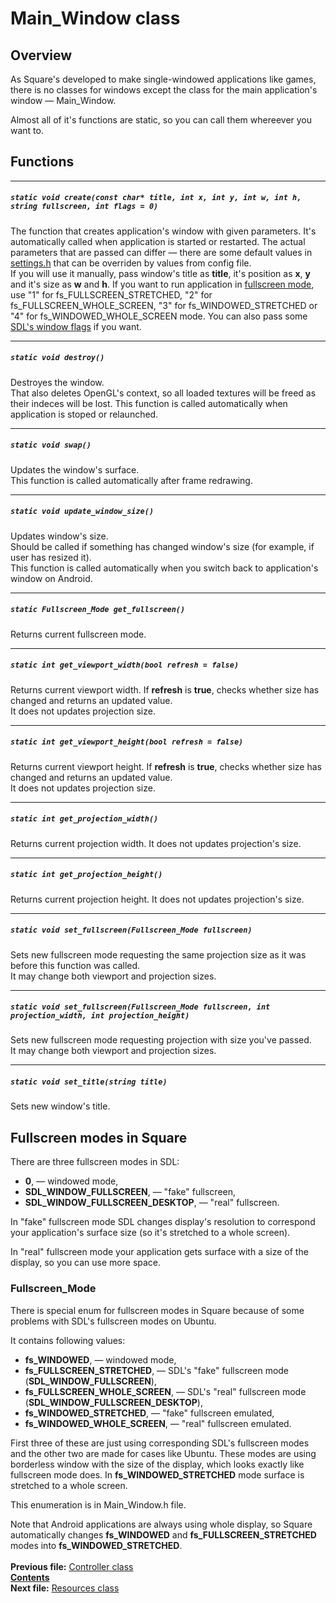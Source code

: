 # Main_Window class

## Overview

As Square's developed to make single-windowed applications like games, there is no classes for windows except the class for the main application's window — Main_Window.

Almost all of it's functions are static, so you can call them whereever you want to.

## Functions  

----
##### `static void create(const char* title, int x, int y, int w, int h, string fullscreen, int flags = 0)`
The function that creates application's window with given parameters. It's automatically called when application is started or restarted. The actual parameters that are passed can differ — there are some default values in [settings.h](22_settings_h) that can be overriden by values from config file.  
If you will use it manually, pass window's title as **title**, it's position as **x**, **y** and it's size as **w** and **h**. If you want to run application in [fullscreen mode](06_Main_Window.md#fullscreen-modes-in-square), use "1" for fs_FULLSCREEN_STRETCHED, "2" for fs_FULLSCREEN_WHOLE_SCREEN, "3" for fs_WINDOWED_STRETCHED or "4" for fs_WINDOWED_WHOLE_SCREEN mode. You can also pass some [SDL's window flags](http://wiki.libsdl.org/SDL_CreateWindow#Remarks) if you want.

----
##### `static void destroy()`
Destroyes the window.  
That also deletes OpenGL's context, so all loaded textures will be freed as their indeces will be lost.
This function is called automatically when application is stoped or relaunched.  

----
##### `static void swap()`
Updates the window's surface.  
This function is called automatically after frame redrawing.

----
##### `static void update_window_size()`
Updates window's size.  
Should be called if something has changed window's size (for example, if user has resized it).  
This function is called automatically when you switch back to application's window on Android.  

----
##### `static Fullscreen_Mode get_fullscreen()`
Returns current fullscreen mode.  

----
##### `static int get_viewport_width(bool refresh = false)`
Returns current viewport width.
If **refresh** is **true**, checks whether size has changed and returns an updated value.  
It does not updates projection size.  
 
----
##### `static int get_viewport_height(bool refresh = false)`
Returns current viewport height.
If **refresh** is **true**, checks whether size has changed and returns an updated value.  
It does not updates projection size.  

----
##### `static int get_projection_width()`
Returns current projection width.
It does not updates projection's size.  
 
----
##### `static int get_projection_height()`
Returns current projection height.
It does not updates projection's size. 

----
##### `static void set_fullscreen(Fullscreen_Mode fullscreen)`
Sets new fullscreen mode requesting the same projection size as it was before this function was called.  
It may change both viewport and projection sizes.  

----
##### `static void set_fullscreen(Fullscreen_Mode fullscreen, int projection_width, int projection_height)`
Sets new fullscreen mode requesting projection with size you've passed.  
It may change both viewport and projection sizes.   
 
----
##### `static void set_title(string title)`
Sets new window's title.  

## Fullscreen modes in Square

There are three fullscreen modes in SDL:
* **0**, — windowed mode,
* **SDL_WINDOW_FULLSCREEN**, — "fake" fullscreen,
* **SDL_WINDOW_FULLSCREEN_DESKTOP**, — "real" fullscreen.

In "fake" fullscreen mode SDL changes display's resolution to correspond your application's surface size (so it's stretched to a whole screen).

In "real" fullscreen mode your application gets surface with a size of the display, so you can use more space.

### Fullscreen_Mode

There is special enum for fullscreen modes in Square because of some problems with SDL's fullscreen modes on Ubuntu.

It contains following values:
* **fs_WINDOWED**, — windowed mode,
* **fs_FULLSCREEN_STRETCHED**, — SDL's "fake" fullscreen mode (**SDL_WINDOW_FULLSCREEN**),
* **fs_FULLSCREEN_WHOLE_SCREEN**, — SDL's "real" fullscreen mode (**SDL_WINDOW_FULLSCREEN_DESKTOP**),
* **fs_WINDOWED_STRETCHED**, — "fake" fullscreen emulated,
* **fs_WINDOWED_WHOLE_SCREEN**, — "real" fullscreen emulated.

First three of these are just using corresponding SDL's fullscreen modes and the other two are made for cases like Ubuntu. These modes are using borderless window with the size of the display, which looks exactly like fullscreen mode does. In **fs_WINDOWED_STRETCHED** mode surface is stretched to a whole screen.

This enumeration is in Main_Window.h file.

Note that Android applications are always using whole display, so Square automatically changes **fs_WINDOWED** and **fs_FULLSCREEN_STRETCHED** modes into **fs_WINDOWED_STRETCHED**.
   
   
**Previous file:** [Controller class](05_Controller.md)  
**[Contents](00_Contents.md)**  
**Next file:** [Resources class](07_Resources.md)